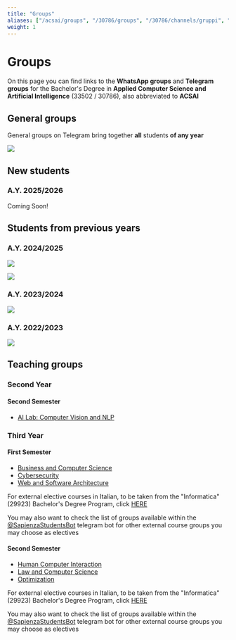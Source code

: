```yaml
---
title: "Groups"
aliases: ["/acsai/groups", "/30786/groups", "/30786/channels/gruppi", "/acsai/whatsapp", "/30786/whatsapp", "/30786/channels/whatsapp", "/30786/channels/telegram"]
weight: 1
---
```


# Groups

On this page you can find links to the **WhatsApp groups** and **Telegram groups** for the Bachelor's Degree in **Applied Computer Science and Artificial Intelligence** (33502 / 30786), also abbreviated to **ACSAI**

## General groups

General groups on Telegram bring together **all** students **of any year**

[![](https://img.shields.io/badge/-general_acsai_telegram_group-26A5E4?style=for-the-badge&logo=Telegram&logoColor=white&link=https://telegram.me/appliedCS_AI)](https://t.me/appliedCS_AI)

## New students

### A.Y. 2025/2026

Coming Soon!

## Students from previous years

### A.Y. 2024/2025

[![](https://img.shields.io/badge/-telegram_group_2024--25-26A5E4?style=for-the-badge&logo=Telegram&logoColor=white&link=https://telegram.me/SapienzaACSAI)](https://telegram.me/SapienzaACSAI)

[![](https://img.shields.io/badge/-whatsapp_group_2024--25-128C7E?style=for-the-badge&logo=WhatsApp&link=https://chat.whatsapp.com/E43NEzupyO33L81fMaviSt)](https://chat.whatsapp.com/E43NEzupyO33L81fMaviSt)

### A.Y. 2023/2024

[![](https://img.shields.io/badge/-whatsapp_group_2023--24-128C7E?style=for-the-badge&logo=WhatsApp&link=https://chat.whatsapp.com/LKQ77bVUP5cG4Ia3cvJmSe)](https://chat.whatsapp.com/LKQ77bVUP5cG4Ia3cvJmSe)

### A.Y. 2022/2023

[![](https://img.shields.io/badge/-whatsapp_group_2022--23-128C7E?style=for-the-badge&logo=WhatsApp&link=https://chat.whatsapp.com/KDh7aOwFoshGyUAGzw8NFO)](https://chat.whatsapp.com/KDh7aOwFoshGyUAGzw8NFO)

## Teaching groups

### Second Year

#### Second Semester

- [AI Lab: Computer Vision and NLP](https://t.me/+wg42G94fUtJlY2Fk)

### Third Year

#### First Semester

- [Business and Computer Science](https://t.me/+Z8YI05oono0yNjFk)
- [Cybersecurity](https://t.me/+ZLceB7Q8cSA2NzA0)
- [Web and Software Architecture](https://t.me/+TopZxkqZSSo2MzQ0)

For external elective courses in Italian, to be taken from the "Informatica" (29923) Bachelor's Degree Program, click [HERE](/it/canali/gruppi#primo-semestre-2)

You may also want to check the list of groups available within the [@SapienzaStudentsBot](https://telegram.me/SapienzaStudentsBot) telegram bot for other external course groups you may choose as electives

#### Second Semester

- [Human Computer Interaction](https://t.me/+vKK_-l_aqoJjMmQ0)
- [Law and Computer Science](https://t.me/+Mvi6pA7Mlc4xNDU0)
- [Optimization](https://t.me/+nx7dseifrswzNGU6)

For external elective courses in Italian, to be taken from the "Informatica" (29923) Bachelor's Degree Program, click [HERE](/it/canali/gruppi#secondo-semestre-2)

You may also want to check the list of groups available within the [@SapienzaStudentsBot](https://telegram.me/SapienzaStudentsBot) telegram bot for other external course groups you may choose as electives